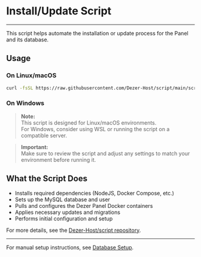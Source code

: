 # Install/Update Script

---

This script helps automate the installation or update process for the Panel and its database.

## Usage

### On Linux/macOS

```sh
curl -fsSL https://raw.githubusercontent.com/Dezer-Host/script/main/script.sh -o /tmp/dx.sh && bash /tmp/dx.sh
```

### On Windows

> **Note:**  
> This script is designed for Linux/macOS environments.  
> For Windows, consider using WSL or running the script on a compatible server.

> **Important:**  
> Make sure to review the script and adjust any settings to match your environment before running it.

## What the Script Does

- Installs required dependencies (NodeJS, Docker Compose, etc.)
- Sets up the MySQL database and user
- Pulls and configures the Dezer Panel Docker containers
- Applies necessary updates and migrations
- Performs initial configuration and setup

For more details, see the [Dezer-Host/script repository](https://github.com/Dezer-Host/script).

---

For manual setup instructions, see [Database Setup](./database.md).
